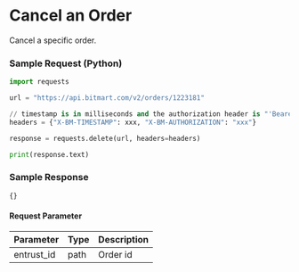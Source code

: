 # Cancel an Order

Cancel a specific order.

### Sample Request \(Python\)

```py
import requests

url = "https://api.bitmart.com/v2/orders/1223181"

// timestamp is in milliseconds and the authorization header is "'Bearer ' + token"
headers = {"X-BM-TIMESTAMP": xxx, "X-BM-AUTHORIZATION": "xxx"}

response = requests.delete(url, headers=headers)

print(response.text)
```

### Sample Response

```js
{}
```

#### Request Parameter

| Parameter | Type | Description |
| :--- | :--- | :--- |
| entrust_id | path | Order id |







